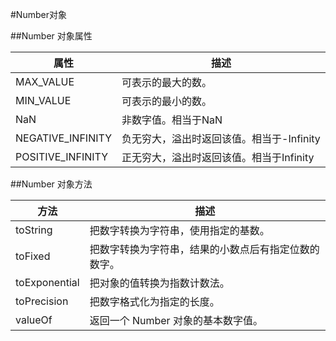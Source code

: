 #Number对象

##Number 对象属性

|属性|描述|
|--|--|
|MAX_VALUE|可表示的最大的数。|
|MIN_VALUE|可表示的最小的数。|
|NaN|非数字值。相当于NaN|
|NEGATIVE_INFINITY|负无穷大，溢出时返回该值。相当于-Infinity|
|POSITIVE_INFINITY|正无穷大，溢出时返回该值。相当于Infinity|

##Number 对象方法

|方法|描述|
|--|--|
|toString|把数字转换为字符串，使用指定的基数。|
|toFixed|把数字转换为字符串，结果的小数点后有指定位数的数字。|
|toExponential|把对象的值转换为指数计数法。|
|toPrecision|把数字格式化为指定的长度。|
|valueOf|返回一个 Number 对象的基本数字值。|


